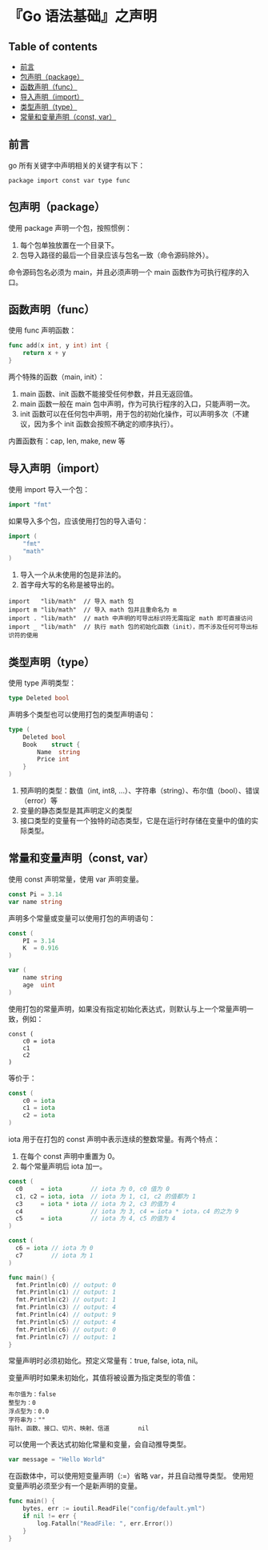 『Go 语法基础』之声明
=====================

Table of contents
-----------------

*   [前言](#前言)
*   [包声明（package）](#包声明package)
*   [函数声明（func）](#函数声明func)
*   [导入声明（import）](#导入声明import)
*   [类型声明（type）](#类型声明type)
*   [常量和变量声明（const, var）](#常量和变量声明const-var)

## 前言

go 所有关键字中声明相关的关键字有以下：

```
package import const var type func
```

## 包声明（package）

使用 package 声明一个包，按照惯例：

1.  每个包单独放置在一个目录下。
2.  包导入路径的最后一个目录应该与包名一致（命令源码除外）。

命令源码包名必须为 main，并且必须声明一个 main 函数作为可执行程序的入口。

## 函数声明（func）

使用 func 声明函数：

```go
func add(x int, y int) int {
    return x + y
}
```

两个特殊的函数（main, init）：

1.  main 函数、init 函数不能接受任何参数，并且无返回值。
2.  main 函数一般在 main 包中声明，作为可执行程序的入口，只能声明一次。
3.  init 函数可以在任何包中声明，用于包的初始化操作，可以声明多次（不建议，因为多个 init 函数会按照不确定的顺序执行）。

内置函数有：cap, len, make, new 等

## 导入声明（import）

使用 import 导入一个包：

```go
import "fmt"
```

如果导入多个包，应该使用打包的导入语句：

```go
import (
    "fmt"
    "math"
)
```

1. 导入一个从未使用的包是非法的。
2. 首字母大写的名称是被导出的。

```
import   "lib/math"  // 导入 math 包
import m "lib/math"  // 导入 math 包并且重命名为 m
import . "lib/math"  // math 中声明的可导出标识符无需指定 math 即可直接访问
import _ "lib/math"  // 执行 math 包的初始化函数（init），而不涉及任何可导出标识符的使用
```

## 类型声明（type）

使用 type 声明类型：

```go
type Deleted bool
```

声明多个类型也可以使用打包的类型声明语句：

```go
type (
    Deleted bool
    Book    struct {
        Name  string
        Price int
    }
)
```

1.  预声明的类型：数值（int, int8, ...）、字符串（string）、布尔值（bool）、错误（error）等
2.  变量的静态类型是其声明定义的类型
3.  接口类型的变量有一个独特的动态类型，它是在运行时存储在变量中的值的实际类型。

## 常量和变量声明（const, var）

使用 const 声明常量，使用 var 声明变量。

```go
const Pi = 3.14
var name string
```

声明多个常量或变量可以使用打包的声明语句：

```go
const (
    PI = 3.14
    K  = 0.916
)

var (
    name string
    age  uint
)
```

使用打包的常量声明，如果没有指定初始化表达式，则默认与上一个常量声明一致，例如：

```
const (
	c0 = iota
	c1
	c2
)
```
等价于：

```go
const (
	c0 = iota
	c1 = iota
	c2 = iota
)
```

iota 用于在打包的 const 声明中表示连续的整数常量。有两个特点：

1.  在每个 const 声明中重置为 0。
2.  每个常量声明后 iota 加一。

```go
const (
  c0     = iota        // iota 为 0, c0 值为 0
  c1, c2 = iota, iota  // iota 为 1, c1, c2 的值都为 1
  c3     = iota * iota // iota 为 2, c3 的值为 4
  c4                   // iota 为 3, c4 = iota * iota，c4 的之为 9
  c5     = iota        // iota 为 4, c5 的值为 4
)

const (
  c6 = iota // iota 为 0
  c7        // iota 为 1
)

func main() {
  fmt.Println(c0) // output: 0
  fmt.Println(c1) // output: 1
  fmt.Println(c2) // output: 1
  fmt.Println(c3) // output: 4
  fmt.Println(c4) // output: 9
  fmt.Println(c5) // output: 4
  fmt.Println(c6) // output: 0
  fmt.Println(c7) // output: 1
}
```

常量声明时必须初始化。预定义常量有：true, false, iota, nil。

变量声明时如果未初始化，其值将被设置为指定类型的零值：

```
布尔值为：false
整型为：0
浮点型为：0.0
字符串为：""
指针、函数、接口、切片、映射、信道        nil
```

可以使用一个表达式初始化常量和变量，会自动推导类型。

```go
var message = "Hello World"
```

在函数体中，可以使用短变量声明（:=）省略 var，并且自动推导类型。
使用短变量声明必须至少有一个是新声明的变量。

```go
func main() {
    bytes, err := ioutil.ReadFile("config/default.yml")
    if nil != err {
        log.Fatalln("ReadFile: ", err.Error())
    }
}
```

